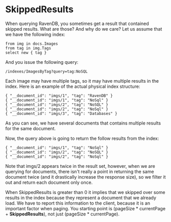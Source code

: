 # SkippedResults

When querying RavenDB, you sometimes get a result that contained skipped results. What are those? And why do we care? Let us assume that we have the following index:

    from img in docs.Images
    from tag in img.Tags
    select new { tag }

And you issue the following query:

    /indexes/ImagesByTag?query=tag:NoSQL

Each image may have multiple tags, so it may have multiple results in the index. Here is an example of the actual physical index structure:

    { "__document_id": "imgs/1", "tag": "RavenDB" } 
    { "__document_id": "imgs/1", "tag": "NoSql" } 
    { "__document_id": "imgs/2", "tag": "NoSQL" } 
    { "__document_id": "imgs/2", "tag": "NoSql" } 
    { "__document_id": "imgs/3", "tag": "Databases" } 

As you can see, we have several documents that contains multiple results for the same document.

Now, the query above is going to return the follow results from the index:

    { "__document_id": "imgs/1", "tag": "NoSql" } 
    { "__document_id": "imgs/2", "tag": "NoSQL" } 
    { "__document_id": "imgs/2", "tag": "NoSql" } 

Note that imgs/2 appears twice in the result set, however, when we are querying for documents, there isn't really a point in returning the same document twice (and it drastically increase the response size), so we filter it out and return each document only once.

When SkippedResults is greater than 0 it implies that we skipped over some results in the index because they represent a document that we already load. We have to report this information to the client, because it is an important factor when paging. You starting point is (pageSize * currentPage + **SkippedResults**), not just (pageSize * currentPage).